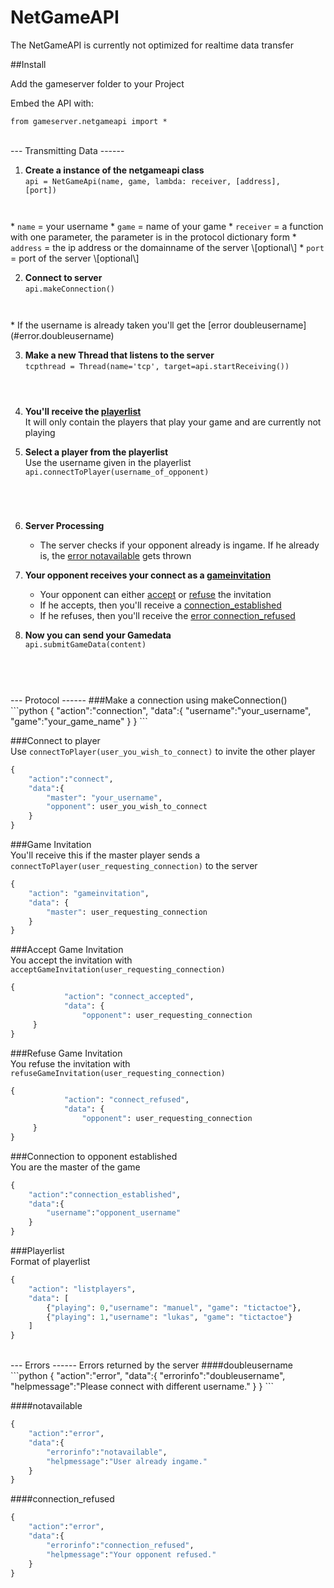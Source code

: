 NetGameAPI
==========
The NetGameAPI is currently not optimized for realtime data transfer

##Install

Add the gameserver folder to your Project

Embed the API with:

<code>from gameserver.netgameapi import \*
</code>

</br>
---
Transmitting Data
------

1. **Create a instance of the netgameapi class**  
<code>api = NetGameApi(name, game, lambda: receiver, \[address\], \[port\])
</code>  
    * <code>name</code>     = your username  
    * <code>game</code>     = name of your game
    * <code>receiver</code> = a function with one parameter, the parameter is in the protocol dictionary form  
    * <code>address</code>  = the ip address or the domainname of the server \[optional\]  
    * <code>port</code>     = port of the server \[optional\]  
  
2. **Connect to server**  
<code>api.makeConnection()
</code>
    * If the username is already taken you'll get the [error doubleusername](#error.doubleusername)
    
3. **Make a new Thread that listens to the server**  
<code>tcpthread = Thread(name='tcp', target=api.startReceiving())
</code>

4. **You'll receive the [playerlist](#listplayers)**   
   It will only contain the players that play your game and are currently not playing  
   
5. **Select a player from the playerlist**  
   Use the username given in the playerlist  
<code>api.connectToPlayer(username_of_opponent)
</code>

6. **Server Processing**  
    * The server checks if your opponent already is ingame. If he already is, the [error notavailable](#error.notavailable) gets thrown

7. **Your opponent receives your connect as a [gameinvitation](#gameinvitation)**  
    * Your opponent can either [accept](#accept) or [refuse](#refuse) the invitation
    * If he accepts, then you'll receive a [connection_established](#connection_established)
    * If he refuses, then you'll receive the [error connection_refused](#error.connection_refused)
    
8. **Now you can send your Gamedata**  
<code>api.submitGameData(content)
</code>

</br>
---
Protocol
------
###Make a connection using makeConnection()
```python
{
    "action":"connection",
    "data":{
        "username":"your_username",
        "game":"your_game_name"
    }
}
```

###Connect to player  
Use <code>connectToPlayer(user_you_wish_to_connect)</code> to invite the other player
```python
{
    "action":"connect",
    "data":{
        "master": "your_username",
        "opponent": user_you_wish_to_connect
    }
}
```

###<a name="gameinvitation">Game Invitation</a>  
You'll receive this if the master player sends a <code>connectToPlayer(user_requesting_connection)</code> to the server
```python
{
    "action": "gameinvitation",
    "data": {
        "master": user_requesting_connection
    }
}
```

###<a name="accept">Accept Game Invitation</a>  
You accept the invitation with <code>acceptGameInvitation(user_requesting_connection)</code>
```python
{
            "action": "connect_accepted",
            "data": {
                "opponent": user_requesting_connection
     }
}
```

###<a name="refuse">Refuse Game Invitation</a>  
You refuse the invitation with <code>refuseGameInvitation(user_requesting_connection)</code>
```python
{
            "action": "connect_refused",
            "data": {
                "opponent": user_requesting_connection
     }
}
```

###<a name="connection_established">Connection to opponent established</a>  
You are the master of the game
```python
{
    "action":"connection_established",
    "data":{
        "username":"opponent_username"
    }
}
```

###<a name="listplayers">Playerlist</a>  
Format of playerlist
```python
{
    "action": "listplayers",
    "data": [
        {"playing": 0,"username": "manuel", "game": "tictactoe"},
        {"playing": 1,"username": "lukas", "game": "tictactoe"}
    ]
}
```

</br>
---
Errors
------
Errors returned by the server
####<a name="error.doubleusername">doubleusername</a>
```python
{
    "action":"error",
    "data":{
        "errorinfo":"doubleusername",
        "helpmessage":"Please connect with different username."
    }
}
```

####<a name="error.notavailable">notavailable</a>
```python
{
    "action":"error",
    "data":{
        "errorinfo":"notavailable",
        "helpmessage":"User already ingame."
    }
}
```

####<a name="error.connection_refused">connection_refused</a>
```python
{
    "action":"error",
    "data":{
        "errorinfo":"connection_refused",
        "helpmessage":"Your opponent refused."
    }
}
```
